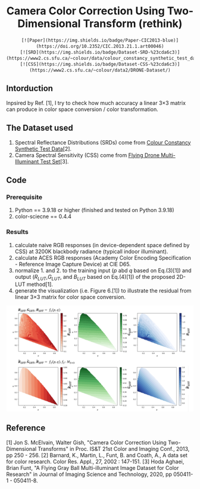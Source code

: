 <p align="center">
    <h1 align="center">Camera Color Correction Using Two-Dimensional Transform (rethink)</h1>
</p>

<div align="center">

    [![Paper](https://img.shields.io/badge/Paper-CIC2013-blue)](https://doi.org/10.2352/CIC.2013.21.1.art00046)
    [![SRD](https://img.shields.io/badge/Dataset-SRD-%23cda6c3)](https://www2.cs.sfu.ca/~colour/data/colour_constancy_synthetic_test_data/index.html)
    [![CSS](https://img.shields.io/badge/Dataset-CSS-%23cda6c3)](https://www2.cs.sfu.ca/~colour/data2/DRONE-Dataset/)

</div>

## Intorduction
Inpsired by Ref. [1], I try to check how much accuracy a linear 3$\times3$ matrix can produce in color space conversion / color transformation. 

## The Dataset used
1. Spectral Reflectance Distributions (SRDs) come from [Colour Constancy Synthetic Test Data](https://www2.cs.sfu.ca/~colour/data/colour_constancy_synthetic_test_data/index.html)[2].
2. Camera Spectral Sensitivity (CSS) come from [Flying Drone Multi-Illuminant Test Set](https://www2.cs.sfu.ca/~colour/data2/DRONE-Dataset/)[3].

## Code
### Prerequisite
1. Python == 3.9.18 or higher (finished and tested on Python 3.9.18)
2. color-sciecne == 0.4.4

### Results
1. calculate naive RGB responses (in device-dependent space defined by CSS) at 3200K blackbody radiance (typicall indoor illuminant).
2. calculate ACES RGB responses (Academy Color Encoding Specification - Reference Image Capture Device) at CIE D65.
3. normalize 1. and 2. to the training input ($p$ abd $q$ based on Eq.(3)[1]) and output ($R_{LUT}$,$G_{LUT}$, and $B_{LUT}$ based on Eq.(4)[1]) of the proposed 2D-LUT method[1].
4. generate the visualization (i.e. Figure 6.[1]) to illustrate the residual from linear 3$\times$3 matrix for color space conversion.

![](result.png)


## Reference
[1] Jon S. McElvain, Walter Gish, "Camera Color Correction Using Two-Dimensional Transforms"  in Proc. IS&T 21st Color and Imaging Conf.,  2013,  pp 250 - 256.
[2] Barnard, K., Martin, L., Funt, B. and Coath, A., A data set for color research. Color Res. Appl., 27, 2002 : 147-151.
[3] Hoda Aghaei, Brian Funt, "A Flying Gray Ball Multi-illuminant Image Dataset for Color Research"  in Journal of Imaging Science and Technology,  2020,  pp 050411-1 - 050411-8.